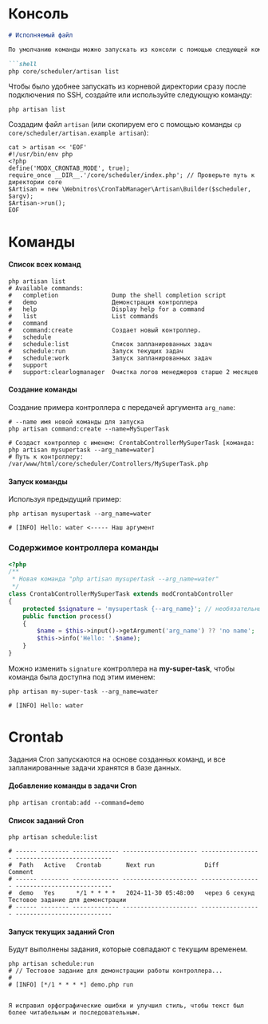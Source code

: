 # Консоль

```markdown
# Исполняемый файл

По умолчанию команды можно запускать из консоли с помощью следующей команды:

```shell
php core/scheduler/artisan list
```

Чтобы было удобнее запускать из корневой директории сразу после подключения по SSH, создайте или используйте следующую команду:

```shell
php artisan list
```

Создадим файл `artisan` (или скопируем его с помощью команды `cp core/scheduler/artisan.example artisan`):

```shell
cat > artisan << 'EOF'
#!/usr/bin/env php
<?php
define('MODX_CRONTAB_MODE', true);
require_once __DIR__.'/core/scheduler/index.php'; // Проверьте путь к директории core
$Artisan = new \Webnitros\CronTabManager\Artisan\Builder($scheduler, $argv);
$Artisan->run();
EOF
```

# Команды

#### Список всех команд

```shell
php artisan list
# Available commands:
#   completion               Dump the shell completion script
#   demo                     Демонстрация контроллера
#   help                     Display help for a command
#   list                     List commands
#   command
#   command:create           Создает новый контроллер.
#   schedule
#   schedule:list            Список запланированных задач
#   schedule:run             Запуск текущих задач
#   schedule:work            Запуск запланированных задач
#   support
#   support:clearlogmanager  Очистка логов менеджеров старше 2 месяцев
```

#### Создание команды

Создание примера контроллера с передачей аргумента `arg_name`:

```shell
# --name имя новой команды для запуска
php artisan command:create --name=MySuperTask

# Создаст контроллер с именем: CrontabControllerMySuperTask [команда: php artisan mysupertask --arg_name=water]
# Путь к контроллеру: /var/www/html/core/scheduler/Controllers/MySuperTask.php
```

#### Запуск команды

Используя предыдущий пример:

```shell
php artisan mysupertask --arg_name=water

# [INFO] Hello: water <----- Наш аргумент
```

### Содержимое контроллера команды

```php
<?php
/**
 * Новая команда "php artisan mysupertask --arg_name=water"
 */
class CrontabControllerMySuperTask extends modCrontabController
{
    protected $signature = 'mysupertask {--arg_name}'; // необязательные аргументы
    public function process()
    {
        $name = $this->input()->getArgument('arg_name') ?? 'no name';
        $this->info('Hello: '.$name);
    }
}
```

Можно изменить `signature` контроллера на **my-super-task**, чтобы команда была доступна под этим именем:

```shell
php artisan my-super-task --arg_name=water

# [INFO] Hello: water
```

# Crontab

Задания Cron запускаются на основе созданных команд, и все запланированные задачи хранятся в базе данных.

#### Добавление команды в задачи Cron

```shell
php artisan crontab:add --command=demo
```

#### Список заданий Cron

```shell
php artisan schedule:list

# ------ -------- ------------- --------------------- ----------------- --------------------------- 
#  Path   Active   Crontab       Next run              Diff              Comment                    
# ------ -------- ------------- --------------------- ----------------- --------------------------- 
#  demo   Yes      */1 * * * *   2024-11-30 05:48:00   через 6 секунд    Тестовое задание для демонстрации
# ------ -------- ------------- --------------------- ----------------- --------------------------- 
```

#### Запуск текущих заданий Cron

Будут выполнены задания, которые совпадают с текущим временем.

```shell
php artisan schedule:run
# // Тестовое задание для демонстрации работы контроллера...
# 
# [INFO] [*/1 * * * *] demo.php run 
```
```

Я исправил орфографические ошибки и улучшил стиль, чтобы текст был более читабельным и последовательным.
